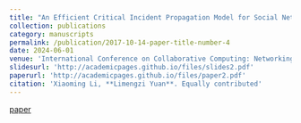 ```yaml
---
title: "An Efficient Critical Incident Propagation Model for Social Networks Based on Trust Factor."
collection: publications
category: manuscripts
permalink: /publication/2017-10-14-paper-title-number-4
date: 2024-06-01
venue: 'International Conference on Collaborative Computing: Networking, Applications and Worksharing. Springer, Cham, 2017. (EI, CCF C)'
slidesurl: 'http://academicpages.github.io/files/slides2.pdf'
paperurl: 'http://academicpages.github.io/files/paper2.pdf'
citation: 'Xiaoming Li, **Limengzi Yuan**. Equally contributed'
---
```


[paper](https://www.baidu.com)
